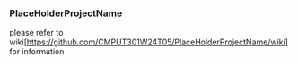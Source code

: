 
### PlaceHolderProjectName

please refer to wiki[https://github.com/CMPUT301W24T05/PlaceHolderProjectName/wiki] for information
